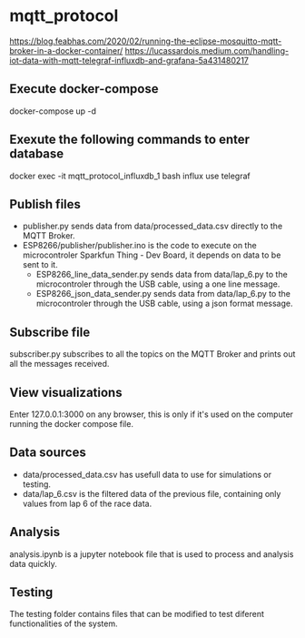 # mqtt_protocol

https://blog.feabhas.com/2020/02/running-the-eclipse-mosquitto-mqtt-broker-in-a-docker-container/
https://lucassardois.medium.com/handling-iot-data-with-mqtt-telegraf-influxdb-and-grafana-5a431480217

## Execute docker-compose
docker-compose up -d

## Exexute the following commands to enter database
docker exec -it mqtt_protocol_influxdb_1 bash
influx
use telegraf

## Publish files
- publisher.py sends data from data/processed_data.csv directly to the MQTT Broker.
- ESP8266/publisher/publisher.ino is the code to execute on the microcontroler Sparkfun Thing - Dev Board, it depends on data to be sent to it.
    - ESP8266_line_data_sender.py sends data from data/lap_6.py to the microcontroler through the USB cable, using a one line message.
    - ESP8266_json_data_sender.py sends data from data/lap_6.py to the microcontroler through the USB cable, using a json format message.

## Subscribe file
subscriber.py subscribes to all the topics on the MQTT Broker and prints out all the messages received.

## View visualizations
Enter 127.0.0.1:3000 on any browser, this is only if it's used on the computer running the docker compose file.

## Data sources
- data/processed_data.csv has usefull data to use for simulations or testing.
- data/lap_6.csv is the filtered data of the previous file, containing only values from lap 6 of the race data.

## Analysis
analysis.ipynb is a jupyter notebook file that is used to process and analysis data quickly.

## Testing
The testing folder contains files that can be modified to test diferent functionalities of the system.

